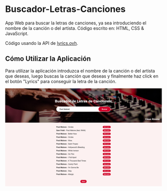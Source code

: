 # Buscador-Letras-Canciones

App Web para buscar la letras de canciones, ya sea introduciendo el nombre de la canción o del artista. 
Código escrito en: HTML, CSS & JavaScript.

Código usando la API de [lyrics.ovh](https://lyrics.ovh/).

## Cómo Utilizar la Aplicación

Para utilizar la aplicación introduzca el nombre de la canción o del artista que deseas, luego buscas la canción que deseas y finalmente haz click en el botón "Lyrics" para conseguir la letra de la canción.


![](img/SS.png)



